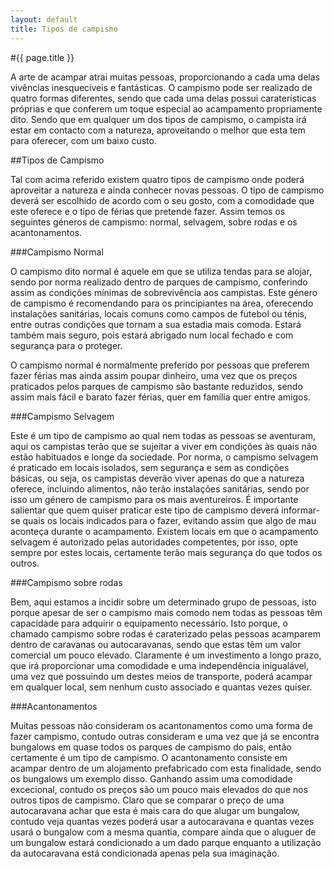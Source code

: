 ```yaml
---
layout: default
title: Tipos de campismo
---
```


#{{ page.title }}

A arte de acampar atrai muitas pessoas, proporcionando a cada uma delas vivências inesquecíveis e fantásticas. O campismo pode ser realizado de quatro formas diferentes, sendo que cada uma delas possui caraterísticas próprias e que conferem um toque especial ao acampamento propriamente dito. Sendo que em qualquer um dos tipos de campismo, o campista irá estar em contacto com a natureza, aproveitando o melhor que esta tem para oferecer, com um baixo custo.

##Tipos de Campismo

Tal com acima referido existem quatro tipos de campismo onde poderá aproveitar a natureza e ainda conhecer novas pessoas. O tipo de campismo deverá ser escolhido de acordo com o seu gosto, com a comodidade que este oferece e o tipo de férias que pretende fazer. Assim temos os seguintes géneros de campismo: normal, selvagem, sobre rodas e os acantonamentos.

###Campismo Normal

O campismo dito normal é aquele em que se utiliza tendas para se alojar, sendo por norma realizado dentro de parques de campismo, conferindo assim as condições mínimas de sobrevivência aos campistas. Este género de campismo é recomendando para os principiantes na área, oferecendo instalações sanitárias, locais comuns como campos de futebol ou ténis, entre outras condições que tornam a sua estadia mais comoda. Estará também mais seguro, pois estará abrigado num local fechado e com segurança para o proteger.

O campismo normal é normalmente preferido por pessoas que preferem fazer férias mas ainda assim poupar dinheiro, uma vez que os preços praticados pelos parques de campismo são bastante reduzidos, sendo assim mais fácil e barato fazer férias, quer em família quer entre amigos.

###Campismo Selvagem

Este é um tipo de campismo ao qual nem todas as pessoas se aventuram, aqui os campistas terão que se sujeitar a viver em condições às quais não estão habituados e longe da sociedade. Por norma, o campismo selvagem é praticado em locais isolados, sem segurança e sem as condições básicas, ou seja, os campistas deverão viver apenas do que a natureza oferece, incluindo alimentos, não terão instalações sanitárias, sendo por isso um género de campismo para os mais aventureiros. É importante salientar que quem quiser praticar este tipo de campismo deverá informar-se quais os locais indicados para o fazer, evitando assim que algo de mau aconteça durante o acampamento. Existem locais em que o acampamento selvagem é autorizado pelas autoridades competentes, por isso, opte sempre por estes locais, certamente terão mais segurança do que todos os outros.

###Campismo sobre rodas

Bem, aqui estamos a incidir sobre um determinado grupo de pessoas, isto porque apesar de ser o campismo mais comodo nem todas as pessoas têm capacidade para adquirir o equipamento necessário. Isto porque, o chamado campismo sobre rodas é caraterizado pelas pessoas acamparem dentro de caravanas ou autocaravanas, sendo que estas têm um valor comercial um pouco elevado.  Claramente é um investimento a longo prazo, que irá proporcionar uma comodidade e uma independência inigualável, uma vez que possuindo um destes meios de transporte, poderá acampar em qualquer local, sem nenhum custo associado e quantas vezes quiser.

###Acantonamentos

Muitas pessoas não consideram os acantonamentos como uma forma de fazer campismo, contudo outras consideram e uma vez que já se encontra bungalows em quase todos os parques de campismo do país, então certamente é um tipo de campismo. O acantonamento consiste em acampar dentro de um alojamento prefabricado com esta finalidade, sendo os bungalows um exemplo disso. Ganhando assim uma comodidade excecional, contudo os preços são um pouco mais elevados do que nos outros tipos de campismo. Claro que se comparar o preço de uma autocaravana achar que esta é mais cara do que alugar um bungalow, contudo veja quantas vezes poderá usar a autocaravana e quantas vezes usará o bungalow com a mesma quantia, compare ainda que o aluguer de um bungalow estará condicionado a um dado parque enquanto a utilização da autocaravana está condicionada apenas pela sua imaginação.
